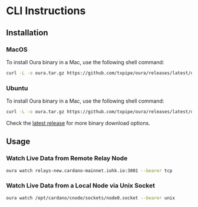 # CLI Instructions

## Installation

### MacOS

To install Oura binary in a Mac, use the following shell command:

```sh
curl -L -o oura.tar.gz https://github.com/txpipe/oura/releases/latest/download/oura-x86_64-apple-darwin.tar.gz && tar xvzf oura.tar.gz && mv oura /usr/local/bin
```

### Ubuntu

To install Oura binary in a Mac, use the following shell command:

```sh
curl -L -o oura.tar.gz https://github.com/txpipe/oura/releases/latest/download/oura-x86_64-unknown-linux-gnu.tar.gz && tar xvzf oura.tar.gz && mv oura /usr/local/bin
```

Check the [latest release](https://github.com/txpipe/oura/releases/latest) for more binary download options.

## Usage

### Watch Live Data from Remote Relay Node

```sh
oura watch relays-new.cardano-mainnet.iohk.io:3001 --bearer tcp
```

### Watch Live Data from a Local Node via Unix Socket

```sh
oura watch /opt/cardano/cnode/sockets/node0.socket --bearer unix
```